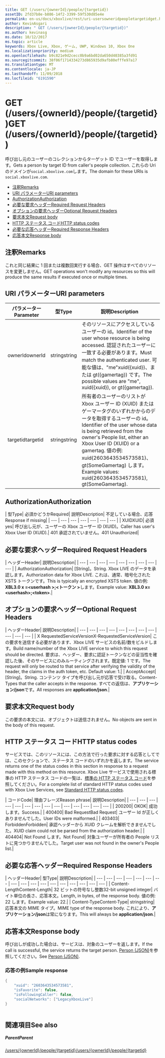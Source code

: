 ```yaml
---
title: GET (/users/{ownerId}/people/{targetid})
assetID: 2fd37b8e-b886-14f2-3399-59f530d85e4e
permalink: en-us/docs/xboxlive/rest/uri-usersowneridpeopletargetidget.html
author: KevinAsgari
description: " GET (/users/{ownerId}/people/{targetid})"
ms.author: kevinasg
ms.date: 10/12/2017
ms.topic: article
keywords: Xbox Live, Xbox, ゲーム, UWP, Windows 10, Xbox One
ms.localizationpriority: medium
ms.openlocfilehash: b9c821e9d2cecc0b9a6bd02da650d40385a3fd91
ms.sourcegitcommit: 38f06f1714334273d865935d9afb80efffe97a17
ms.translationtype: MT
ms.contentlocale: ja-JP
ms.lasthandoff: 11/09/2018
ms.locfileid: "6191590"
---
```

# <a name="get-usersowneridpeopletargetid"></a><span data-ttu-id="78e1d-104">GET (/users/{ownerId}/people/{targetid})</span><span class="sxs-lookup"><span data-stu-id="78e1d-104">GET (/users/{ownerId}/people/{targetid})</span></span>
<span data-ttu-id="78e1d-105">呼び出し元のユーザーのコレクションからターゲット ID でユーザーを取得します。</span><span class="sxs-lookup"><span data-stu-id="78e1d-105">Gets a person by target ID from caller's people collection.</span></span> <span data-ttu-id="78e1d-106">これらの Uri のドメインが`social.xboxlive.com`します。</span><span class="sxs-lookup"><span data-stu-id="78e1d-106">The domain for these URIs is `social.xboxlive.com`.</span></span>
 
  * [<span data-ttu-id="78e1d-107">注釈</span><span class="sxs-lookup"><span data-stu-id="78e1d-107">Remarks</span></span>](#ID4EV)
  * [<span data-ttu-id="78e1d-108">URI パラメーター</span><span class="sxs-lookup"><span data-stu-id="78e1d-108">URI parameters</span></span>](#ID4E5)
  * [<span data-ttu-id="78e1d-109">Authorization</span><span class="sxs-lookup"><span data-stu-id="78e1d-109">Authorization</span></span>](#ID4EJB)
  * [<span data-ttu-id="78e1d-110">必要な要求ヘッダー</span><span class="sxs-lookup"><span data-stu-id="78e1d-110">Required Request Headers</span></span>](#ID4ERC)
  * [<span data-ttu-id="78e1d-111">オプションの要求ヘッダー</span><span class="sxs-lookup"><span data-stu-id="78e1d-111">Optional Request Headers</span></span>](#ID4EQD)
  * [<span data-ttu-id="78e1d-112">要求本文</span><span class="sxs-lookup"><span data-stu-id="78e1d-112">Request body</span></span>](#ID4EWE)
  * [<span data-ttu-id="78e1d-113">HTTP ステータス コード</span><span class="sxs-lookup"><span data-stu-id="78e1d-113">HTTP status codes</span></span>](#ID4EBF)
  * [<span data-ttu-id="78e1d-114">必要な応答ヘッダー</span><span class="sxs-lookup"><span data-stu-id="78e1d-114">Required Response Headers</span></span>](#ID4EDH)
  * [<span data-ttu-id="78e1d-115">応答本文</span><span class="sxs-lookup"><span data-stu-id="78e1d-115">Response body</span></span>](#ID4EQAAC)
 
<a id="ID4EV"></a>

 
## <a name="remarks"></a><span data-ttu-id="78e1d-116">注釈</span><span class="sxs-lookup"><span data-stu-id="78e1d-116">Remarks</span></span>
 
<span data-ttu-id="78e1d-117">これと同じ結果に 1 回または複数回実行する場合、GET 操作はすべてのリソースを変更しません。</span><span class="sxs-lookup"><span data-stu-id="78e1d-117">GET operations won't modify any resources so this will produce the same results if executed once or multiple times.</span></span>
  
<a id="ID4E5"></a>

 
## <a name="uri-parameters"></a><span data-ttu-id="78e1d-118">URI パラメーター</span><span class="sxs-lookup"><span data-stu-id="78e1d-118">URI parameters</span></span>
 
| <span data-ttu-id="78e1d-119">パラメーター</span><span class="sxs-lookup"><span data-stu-id="78e1d-119">Parameter</span></span>| <span data-ttu-id="78e1d-120">型</span><span class="sxs-lookup"><span data-stu-id="78e1d-120">Type</span></span>| <span data-ttu-id="78e1d-121">説明</span><span class="sxs-lookup"><span data-stu-id="78e1d-121">Description</span></span>| 
| --- | --- | --- | 
| <span data-ttu-id="78e1d-122">ownerId</span><span class="sxs-lookup"><span data-stu-id="78e1d-122">ownerId</span></span>| <span data-ttu-id="78e1d-123">string</span><span class="sxs-lookup"><span data-stu-id="78e1d-123">string</span></span>| <span data-ttu-id="78e1d-124">そのリソースにアクセスしているユーザーの id。</span><span class="sxs-lookup"><span data-stu-id="78e1d-124">Identifier of the user whose resource is being accessed.</span></span> <span data-ttu-id="78e1d-125">認証されたユーザーに一致する必要があります。</span><span class="sxs-lookup"><span data-stu-id="78e1d-125">Must match the authenticated user.</span></span> <span data-ttu-id="78e1d-126">可能な値は、"me"xuid({xuid})、または gt({gamertag}) です。</span><span class="sxs-lookup"><span data-stu-id="78e1d-126">The possible values are "me", xuid({xuid}), or gt({gamertag}).</span></span>| 
| <span data-ttu-id="78e1d-127">targetid</span><span class="sxs-lookup"><span data-stu-id="78e1d-127">targetid</span></span>| <span data-ttu-id="78e1d-128">string</span><span class="sxs-lookup"><span data-stu-id="78e1d-128">string</span></span>| <span data-ttu-id="78e1d-129">所有者のユーザーのリストが Xbox ユーザー ID (XUID) またはゲーマータグのいずれかからのデータを取得するユーザーの id。</span><span class="sxs-lookup"><span data-stu-id="78e1d-129">Identifier of the user whose data is being retrieved from the owner's People list, either an Xbox User ID (XUID) or a gamertag.</span></span> <span data-ttu-id="78e1d-130">値の例: xuid(2603643534573581)、gt(SomeGamertag) します。</span><span class="sxs-lookup"><span data-stu-id="78e1d-130">Example values: xuid(2603643534573581), gt(SomeGamertag).</span></span>| 
  
<a id="ID4EJB"></a>

 
## <a name="authorization"></a><span data-ttu-id="78e1d-131">Authorization</span><span class="sxs-lookup"><span data-stu-id="78e1d-131">Authorization</span></span>
 
| <span data-ttu-id="78e1d-132">型</span><span class="sxs-lookup"><span data-stu-id="78e1d-132">Type</span></span>| <span data-ttu-id="78e1d-133">必須かどうか</span><span class="sxs-lookup"><span data-stu-id="78e1d-133">Required</span></span>| <span data-ttu-id="78e1d-134">説明</span><span class="sxs-lookup"><span data-stu-id="78e1d-134">Description</span></span>| <span data-ttu-id="78e1d-135">不足している場合、応答</span><span class="sxs-lookup"><span data-stu-id="78e1d-135">Response if missing</span></span>| 
| --- | --- | --- | --- | --- | --- | --- | 
| <span data-ttu-id="78e1d-136">XUID</span><span class="sxs-lookup"><span data-stu-id="78e1d-136">XUID</span></span>| <span data-ttu-id="78e1d-137">必須</span><span class="sxs-lookup"><span data-stu-id="78e1d-137">yes</span></span>| <span data-ttu-id="78e1d-138">呼び出し元が、ユーザーの Xbox ユーザー ID (XUID)。</span><span class="sxs-lookup"><span data-stu-id="78e1d-138">Caller has user's Xbox User ID (XUID).</span></span>| <span data-ttu-id="78e1d-139">401 承認されていません。</span><span class="sxs-lookup"><span data-stu-id="78e1d-139">401 Unauthorized</span></span>| 
  
<a id="ID4ERC"></a>

 
## <a name="required-request-headers"></a><span data-ttu-id="78e1d-140">必要な要求ヘッダー</span><span class="sxs-lookup"><span data-stu-id="78e1d-140">Required Request Headers</span></span>
 
| <span data-ttu-id="78e1d-141">ヘッダー</span><span class="sxs-lookup"><span data-stu-id="78e1d-141">Header</span></span>| <span data-ttu-id="78e1d-142">説明</span><span class="sxs-lookup"><span data-stu-id="78e1d-142">Description</span></span>| 
| --- | --- | --- | --- | --- | --- | --- | --- | --- | 
| <span data-ttu-id="78e1d-143">Authorization</span><span class="sxs-lookup"><span data-stu-id="78e1d-143">Authorization</span></span>| <span data-ttu-id="78e1d-144">[String]。</span><span class="sxs-lookup"><span data-stu-id="78e1d-144">String.</span></span> <span data-ttu-id="78e1d-145">Xbox LIVE のデータを承認します。</span><span class="sxs-lookup"><span data-stu-id="78e1d-145">Authorization data for Xbox LIVE.</span></span> <span data-ttu-id="78e1d-146">これは、通常、暗号化された XSTS トークンです。</span><span class="sxs-lookup"><span data-stu-id="78e1d-146">This is typically an encrypted XSTS token.</span></span> <span data-ttu-id="78e1d-147">値の例: <b>XBL3.0 x =&lt;userhash >;&lt;トークン ></b>します。</span><span class="sxs-lookup"><span data-stu-id="78e1d-147">Example value: <b>XBL3.0 x=&lt;userhash>;&lt;token></b>.</span></span>| 
  
<a id="ID4EQD"></a>

 
## <a name="optional-request-headers"></a><span data-ttu-id="78e1d-148">オプションの要求ヘッダー</span><span class="sxs-lookup"><span data-stu-id="78e1d-148">Optional Request Headers</span></span>
 
| <span data-ttu-id="78e1d-149">ヘッダー</span><span class="sxs-lookup"><span data-stu-id="78e1d-149">Header</span></span>| <span data-ttu-id="78e1d-150">説明</span><span class="sxs-lookup"><span data-stu-id="78e1d-150">Description</span></span>| 
| --- | --- | --- | --- | --- | --- | --- | --- | --- | --- | --- | 
| <span data-ttu-id="78e1d-151">X RequestedServiceVersion</span><span class="sxs-lookup"><span data-stu-id="78e1d-151">X-RequestedServiceVersion</span></span>| <span data-ttu-id="78e1d-152">この要求を送信する必要があります、Xbox LIVE サービスの名前/数をビルドします。</span><span class="sxs-lookup"><span data-stu-id="78e1d-152">Build name/number of the Xbox LIVE service to which this request should be directed.</span></span> <span data-ttu-id="78e1d-153">要求は、ヘッダー、要求に認証トークンなどの妥当性を確認した後、そのサービスにのみルーティングされます。既定値: 1 です。</span><span class="sxs-lookup"><span data-stu-id="78e1d-153">The request will only be routed to that service after verifying the validity of the header, the claims in the auth token, etc. Default value: 1.</span></span>| 
| <span data-ttu-id="78e1d-154">Accept</span><span class="sxs-lookup"><span data-stu-id="78e1d-154">Accept</span></span>| <span data-ttu-id="78e1d-155">[String]。</span><span class="sxs-lookup"><span data-stu-id="78e1d-155">String.</span></span> <span data-ttu-id="78e1d-156">コンテンツ タイプを呼び出し元が応答で受け取る。</span><span class="sxs-lookup"><span data-stu-id="78e1d-156">Content-Types that the caller accepts in the response.</span></span> <span data-ttu-id="78e1d-157">すべての返信は、<b>アプリケーション/json</b>です。</span><span class="sxs-lookup"><span data-stu-id="78e1d-157">All responses are <b>application/json</b>.</span></span>| 
  
<a id="ID4EWE"></a>

 
## <a name="request-body"></a><span data-ttu-id="78e1d-158">要求本文</span><span class="sxs-lookup"><span data-stu-id="78e1d-158">Request body</span></span>
 
<span data-ttu-id="78e1d-159">この要求の本文には、オブジェクトは送信されません。</span><span class="sxs-lookup"><span data-stu-id="78e1d-159">No objects are sent in the body of this request.</span></span>
  
<a id="ID4EBF"></a>

 
## <a name="http-status-codes"></a><span data-ttu-id="78e1d-160">HTTP ステータス コード</span><span class="sxs-lookup"><span data-stu-id="78e1d-160">HTTP status codes</span></span>
 
<span data-ttu-id="78e1d-161">サービスでは、このリソースには、この方法で行った要求に対する応答としてでは、このセクションで、ステータス コードのいずれかを返します。</span><span class="sxs-lookup"><span data-stu-id="78e1d-161">The service returns one of the status codes in this section in response to a request made with this method on this resource.</span></span> <span data-ttu-id="78e1d-162">Xbox Live サービスで使用される標準の HTTP ステータス コードの一覧は、[標準の HTTP ステータス コード](../../additional/httpstatuscodes.md)を参照してください。</span><span class="sxs-lookup"><span data-stu-id="78e1d-162">For a complete list of standard HTTP status codes used with Xbox Live Services, see [Standard HTTP status codes](../../additional/httpstatuscodes.md).</span></span>
 
| <span data-ttu-id="78e1d-163">コード</span><span class="sxs-lookup"><span data-stu-id="78e1d-163">Code</span></span>| <span data-ttu-id="78e1d-164">理由フレーズ</span><span class="sxs-lookup"><span data-stu-id="78e1d-164">Reason phrase</span></span>| <span data-ttu-id="78e1d-165">説明</span><span class="sxs-lookup"><span data-stu-id="78e1d-165">Description</span></span>| 
| --- | --- | --- | --- | --- | --- | --- | --- | --- | --- | --- | --- | --- | --- | 
| <span data-ttu-id="78e1d-166">200</span><span class="sxs-lookup"><span data-stu-id="78e1d-166">200</span></span>| <span data-ttu-id="78e1d-167">OK</span><span class="sxs-lookup"><span data-stu-id="78e1d-167">OK</span></span>| <span data-ttu-id="78e1d-168">成功します。</span><span class="sxs-lookup"><span data-stu-id="78e1d-168">Success.</span></span>| 
| <span data-ttu-id="78e1d-169">400</span><span class="sxs-lookup"><span data-stu-id="78e1d-169">400</span></span>| <span data-ttu-id="78e1d-170">Bad Request</span><span class="sxs-lookup"><span data-stu-id="78e1d-170">Bad Request</span></span>| <span data-ttu-id="78e1d-171">ユーザー Id が正しくありませんでした。</span><span class="sxs-lookup"><span data-stu-id="78e1d-171">User IDs were malformed.</span></span>| 
| <span data-ttu-id="78e1d-172">403</span><span class="sxs-lookup"><span data-stu-id="78e1d-172">403</span></span>| <span data-ttu-id="78e1d-173">Forbidden</span><span class="sxs-lookup"><span data-stu-id="78e1d-173">Forbidden</span></span>| <span data-ttu-id="78e1d-174">承認ヘッダーから XUID クレームを解析できませんでした。</span><span class="sxs-lookup"><span data-stu-id="78e1d-174">XUID claim could not be parsed from the authorization header.</span></span>| 
| <span data-ttu-id="78e1d-175">404</span><span class="sxs-lookup"><span data-stu-id="78e1d-175">404</span></span>| <span data-ttu-id="78e1d-176">Not Found します。</span><span class="sxs-lookup"><span data-stu-id="78e1d-176">Not Found</span></span>| <span data-ttu-id="78e1d-177">対象ユーザーが所有者の People リストに見つかりませんでした。</span><span class="sxs-lookup"><span data-stu-id="78e1d-177">Target user was not found in the owner's People list.</span></span>| 
  
<a id="ID4EDH"></a>

 
## <a name="required-response-headers"></a><span data-ttu-id="78e1d-178">必要な応答ヘッダー</span><span class="sxs-lookup"><span data-stu-id="78e1d-178">Required Response Headers</span></span>
 
| <span data-ttu-id="78e1d-179">ヘッダー</span><span class="sxs-lookup"><span data-stu-id="78e1d-179">Header</span></span>| <span data-ttu-id="78e1d-180">型</span><span class="sxs-lookup"><span data-stu-id="78e1d-180">Type</span></span>| <span data-ttu-id="78e1d-181">説明</span><span class="sxs-lookup"><span data-stu-id="78e1d-181">Description</span></span>| 
| --- | --- | --- | --- | --- | --- | --- | --- | --- | --- | --- | --- | --- | --- | --- | --- | --- | 
| <span data-ttu-id="78e1d-182">Content-Length</span><span class="sxs-lookup"><span data-stu-id="78e1d-182">Content-Length</span></span>| <span data-ttu-id="78e1d-183">32 ビットの符号なし整数</span><span class="sxs-lookup"><span data-stu-id="78e1d-183">32-bit unsigned integer</span></span>| <span data-ttu-id="78e1d-184">バイト単位の長さ、応答本文。</span><span class="sxs-lookup"><span data-stu-id="78e1d-184">Length, in bytes, of the response body.</span></span> <span data-ttu-id="78e1d-185">値の例: 22 します。</span><span class="sxs-lookup"><span data-stu-id="78e1d-185">Example value: 22.</span></span>| 
| <span data-ttu-id="78e1d-186">Content-Type</span><span class="sxs-lookup"><span data-stu-id="78e1d-186">Content-Type</span></span>| <span data-ttu-id="78e1d-187">string</span><span class="sxs-lookup"><span data-stu-id="78e1d-187">string</span></span>| <span data-ttu-id="78e1d-188">応答本文の MIME タイプ。</span><span class="sxs-lookup"><span data-stu-id="78e1d-188">MIME type of the response body.</span></span> <span data-ttu-id="78e1d-189">これにより、<b>アプリケーション/json</b>は常になります。</span><span class="sxs-lookup"><span data-stu-id="78e1d-189">This will always be <b>application/json</b>.</span></span>| 
  
<a id="ID4EQAAC"></a>

 
## <a name="response-body"></a><span data-ttu-id="78e1d-190">応答本文</span><span class="sxs-lookup"><span data-stu-id="78e1d-190">Response body</span></span>
 
<span data-ttu-id="78e1d-191">呼び出しが成功した場合は、サービスは、対象のユーザーを返します。</span><span class="sxs-lookup"><span data-stu-id="78e1d-191">If the call is successful, the service returns the target person.</span></span> <span data-ttu-id="78e1d-192">[Person (JSON)](../../json/json-person.md)を参照してください。</span><span class="sxs-lookup"><span data-stu-id="78e1d-192">See [Person (JSON)](../../json/json-person.md).</span></span>
 
<a id="ID4E3AAC"></a>

 
### <a name="sample-response"></a><span data-ttu-id="78e1d-193">応答の例</span><span class="sxs-lookup"><span data-stu-id="78e1d-193">Sample response</span></span>
 

```cpp
{
    "xuid": "2603643534573581",
    "isFavorite": false,
    "isFollowingCaller": false,
    "socialNetworks": ["LegacyXboxLive"]
}
         
```

   
<a id="ID4EGBAC"></a>

 
## <a name="see-also"></a><span data-ttu-id="78e1d-194">関連項目</span><span class="sxs-lookup"><span data-stu-id="78e1d-194">See also</span></span>
 
<a id="ID4EIBAC"></a>

 
##### <a name="parent"></a><span data-ttu-id="78e1d-195">Parent</span><span class="sxs-lookup"><span data-stu-id="78e1d-195">Parent</span></span> 

[<span data-ttu-id="78e1d-196">/users/{ownerId}/people/{targetid}</span><span class="sxs-lookup"><span data-stu-id="78e1d-196">/users/{ownerId}/people/{targetid}</span></span>](uri-usersowneridpeopletargetid.md)

   